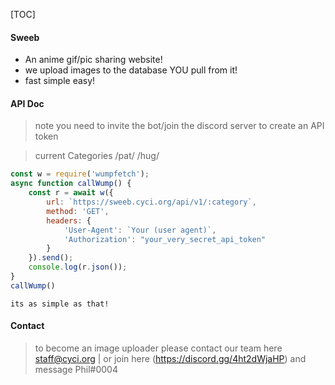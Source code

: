 [TOC]

#### Sweeb

- An anime gif/pic sharing website!
- we upload images to the database YOU pull from it!
- fast simple easy!

#### API Doc

> note you need to invite the bot/join the discord server to create an API token

> current Categories /pat/ /hug/

```js
const w = require('wumpfetch');
async function callWump() {
    const r = await w({
        url: `https://sweeb.cyci.org/api/v1/:category`,
        method: 'GET',
        headers: {
            'User-Agent': `Your (user agent)`,
            'Authorization': "your_very_secret_api_token"
        }
    }).send();
    console.log(r.json());   
}
callWump()
```
`its as simple as that!`

#### Contact
> to become an image uploader please contact our team here
staff@cyci.org | or join here (https://discord.gg/4ht2dWjaHP) and message Phil#0004

